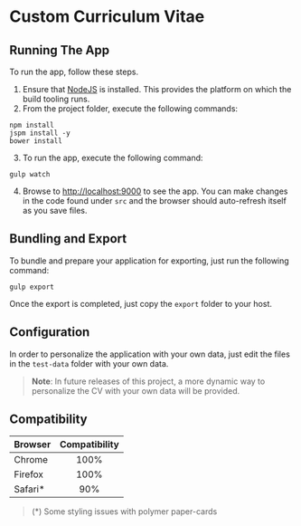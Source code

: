 # Custom Curriculum Vitae

## Running The App

To run the app, follow these steps.

1. Ensure that [NodeJS](http://nodejs.org/) is installed. This provides the platform on which the build tooling runs.
2. From the project folder, execute the following commands:

  ```shell
  npm install
  jspm install -y
  bower install
  ```
3. To run the app, execute the following command:

  ```shell
  gulp watch
  ```
4. Browse to [http://localhost:9000](http://localhost:9000) to see the app. You can make changes in the code found under `src` and the browser should auto-refresh itself as you save files.

## Bundling and Export
To bundle and prepare your application for exporting, just run the following command:
```shell
gulp export
```

Once the export is completed, just copy the `export` folder to your host.

## Configuration
In order to personalize the application with your own data, just edit the files in the `test-data` folder with your own data. 
> **Note**: In future releases of this project, a more dynamic way to personalize the CV with your own data will be provided.

## Compatibility
| Browser       | Compatibility |
| ------------- |:-------------:|
| Chrome        | 100%          |
| Firefox       | 100%          |
| Safari*       | 90%           |

> (*) Some styling issues with polymer paper-cards
